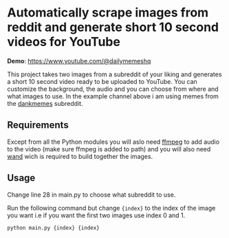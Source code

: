 # Automatically scrape images from reddit and generate short 10 second videos for YouTube
**Demo**: https://www.youtube.com/@dailymemeshq 

This project takes two images from a subreddit of your liking and generates a short 10 second video ready to be uploaded to YouTube. You can customize the background, the audio and you can choose from where and what images to use.
In the example channel above i am using memes from the [dankmemes](https://www.reddit.com/r/dankmemes/) subreddit.

## Requirements

Except from all the Python modules you will aslo need [ffmpeg](https://ffmpeg.org/download.html) to add audio to the video (make sure ffmpeg is added to path) and you will also need [wand](https://docs.wand-py.org/en/0.6.7/guide/install.html) wich is required to build together the images. 

## Usage

Change line 28 in main.py to choose what subreddit to use.

Run the following command but change `{index}` to the index of the image you want i.e if you want the first two images use index 0 and 1.
```
python main.py {index} {index}
```


 
